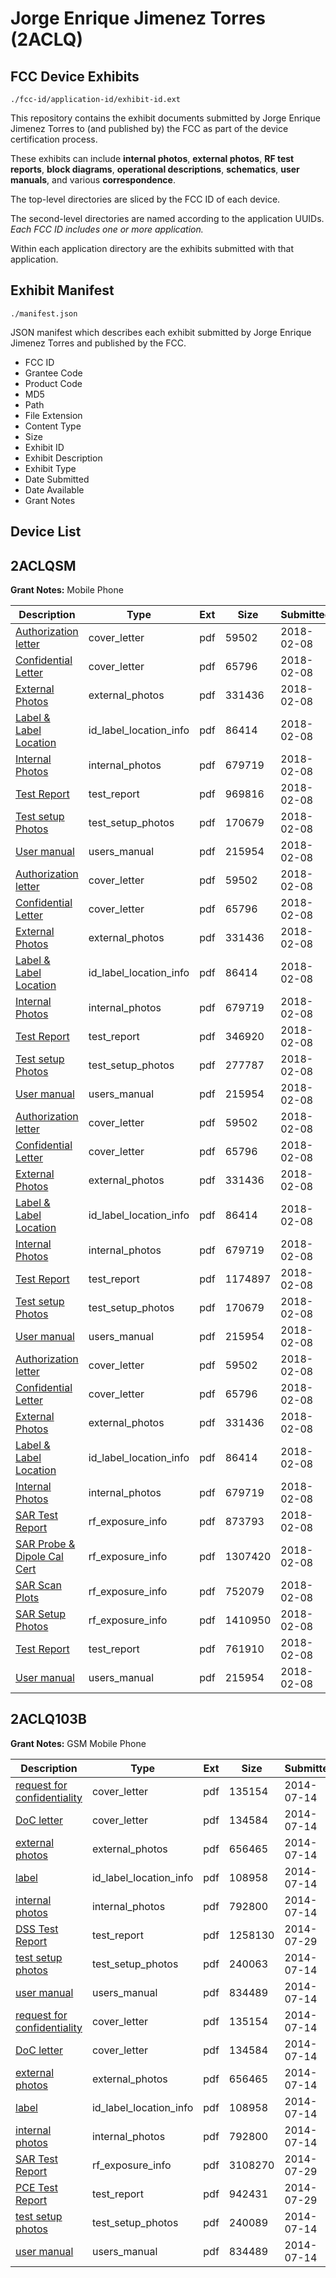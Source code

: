 # Jorge Enrique Jimenez Torres (2ACLQ)
## FCC Device Exhibits

```
./fcc-id/application-id/exhibit-id.ext
```

This repository contains the exhibit documents submitted by Jorge Enrique Jimenez Torres to (and published by) the FCC as part of the device certification process.

These exhibits can include **internal photos**, **external photos**, **RF test reports**, **block diagrams**, **operational descriptions**, **schematics**, **user manuals**, and various **correspondence**.

The top-level directories are sliced by the FCC ID of each device.

The second-level directories are named according to the application UUIDs. *Each FCC ID includes one or more application.*

Within each application directory are the exhibits submitted with that application. 

## Exhibit Manifest

```
./manifest.json
```

JSON manifest which describes each exhibit submitted by Jorge Enrique Jimenez Torres and published by the FCC.

- FCC ID
- Grantee Code
- Product Code
- MD5
- Path
- File Extension
- Content Type
- Size
- Exhibit ID
- Exhibit Description
- Exhibit Type
- Date Submitted
- Date Available
- Grant Notes

## Device List
## 2ACLQSM
**Grant Notes:** Mobile Phone

| Description | Type | Ext | Size | Submitted | Available |
| ----------- | ---- | --- | ---- | --------- | --------- |
| [Authorization letter](2ACLQSM/9469f956beef489ed55767fcef1cf7db/3745167.pdf) | cover_letter | pdf | 59502 | 2018-02-08 | 2018-02-08 |
| [Confidential Letter](2ACLQSM/9469f956beef489ed55767fcef1cf7db/3745170.pdf) | cover_letter | pdf | 65796 | 2018-02-08 | 2018-02-08 |
| [External Photos](2ACLQSM/9469f956beef489ed55767fcef1cf7db/3745175.pdf) | external_photos | pdf | 331436 | 2018-02-08 | 2018-02-08 |
| [Label & Label Location](2ACLQSM/9469f956beef489ed55767fcef1cf7db/3745177.pdf) | id_label_location_info | pdf | 86414 | 2018-02-08 | 2018-02-08 |
| [Internal Photos](2ACLQSM/9469f956beef489ed55767fcef1cf7db/3745179.pdf) | internal_photos | pdf | 679719 | 2018-02-08 | 2018-02-08 |
| [Test Report](2ACLQSM/9469f956beef489ed55767fcef1cf7db/3745227.pdf) | test_report | pdf | 969816 | 2018-02-08 | 2018-02-08 |
| [Test setup Photos](2ACLQSM/9469f956beef489ed55767fcef1cf7db/3745232.pdf) | test_setup_photos | pdf | 170679 | 2018-02-08 | 2018-02-08 |
| [User manual](2ACLQSM/9469f956beef489ed55767fcef1cf7db/3745190.pdf) | users_manual | pdf | 215954 | 2018-02-08 | 2018-02-08 |
| [Authorization letter](2ACLQSM/1a4b03329a8f457258fb513b4617a301/3745167.pdf) | cover_letter | pdf | 59502 | 2018-02-08 | 2018-02-08 |
| [Confidential Letter](2ACLQSM/1a4b03329a8f457258fb513b4617a301/3745170.pdf) | cover_letter | pdf | 65796 | 2018-02-08 | 2018-02-08 |
| [External Photos](2ACLQSM/1a4b03329a8f457258fb513b4617a301/3745175.pdf) | external_photos | pdf | 331436 | 2018-02-08 | 2018-02-08 |
| [Label & Label Location](2ACLQSM/1a4b03329a8f457258fb513b4617a301/3745177.pdf) | id_label_location_info | pdf | 86414 | 2018-02-08 | 2018-02-08 |
| [Internal Photos](2ACLQSM/1a4b03329a8f457258fb513b4617a301/3745179.pdf) | internal_photos | pdf | 679719 | 2018-02-08 | 2018-02-08 |
| [Test Report](2ACLQSM/1a4b03329a8f457258fb513b4617a301/3745186.pdf) | test_report | pdf | 346920 | 2018-02-08 | 2018-02-08 |
| [Test setup Photos](2ACLQSM/1a4b03329a8f457258fb513b4617a301/3745189.pdf) | test_setup_photos | pdf | 277787 | 2018-02-08 | 2018-02-08 |
| [User manual](2ACLQSM/1a4b03329a8f457258fb513b4617a301/3745190.pdf) | users_manual | pdf | 215954 | 2018-02-08 | 2018-02-08 |
| [Authorization letter](2ACLQSM/a128ba7fe23ea734411cda3872f8a128/3745167.pdf) | cover_letter | pdf | 59502 | 2018-02-08 | 2018-02-08 |
| [Confidential Letter](2ACLQSM/a128ba7fe23ea734411cda3872f8a128/3745170.pdf) | cover_letter | pdf | 65796 | 2018-02-08 | 2018-02-08 |
| [External Photos](2ACLQSM/a128ba7fe23ea734411cda3872f8a128/3745175.pdf) | external_photos | pdf | 331436 | 2018-02-08 | 2018-02-08 |
| [Label & Label Location](2ACLQSM/a128ba7fe23ea734411cda3872f8a128/3745177.pdf) | id_label_location_info | pdf | 86414 | 2018-02-08 | 2018-02-08 |
| [Internal Photos](2ACLQSM/a128ba7fe23ea734411cda3872f8a128/3745179.pdf) | internal_photos | pdf | 679719 | 2018-02-08 | 2018-02-08 |
| [Test Report](2ACLQSM/a128ba7fe23ea734411cda3872f8a128/3745187.pdf) | test_report | pdf | 1174897 | 2018-02-08 | 2018-02-08 |
| [Test setup Photos](2ACLQSM/a128ba7fe23ea734411cda3872f8a128/3745188.pdf) | test_setup_photos | pdf | 170679 | 2018-02-08 | 2018-02-08 |
| [User manual](2ACLQSM/a128ba7fe23ea734411cda3872f8a128/3745190.pdf) | users_manual | pdf | 215954 | 2018-02-08 | 2018-02-08 |
| [Authorization letter](2ACLQSM/35457c55a9a07b8cd9c563e008c3669d/3745167.pdf) | cover_letter | pdf | 59502 | 2018-02-08 | 2018-02-08 |
| [Confidential Letter](2ACLQSM/35457c55a9a07b8cd9c563e008c3669d/3745170.pdf) | cover_letter | pdf | 65796 | 2018-02-08 | 2018-02-08 |
| [External Photos](2ACLQSM/35457c55a9a07b8cd9c563e008c3669d/3745175.pdf) | external_photos | pdf | 331436 | 2018-02-08 | 2018-02-08 |
| [Label & Label Location](2ACLQSM/35457c55a9a07b8cd9c563e008c3669d/3745177.pdf) | id_label_location_info | pdf | 86414 | 2018-02-08 | 2018-02-08 |
| [Internal Photos](2ACLQSM/35457c55a9a07b8cd9c563e008c3669d/3745179.pdf) | internal_photos | pdf | 679719 | 2018-02-08 | 2018-02-08 |
| [SAR Test Report](2ACLQSM/35457c55a9a07b8cd9c563e008c3669d/3745239.pdf) | rf_exposure_info | pdf | 873793 | 2018-02-08 | 2018-02-08 |
| [SAR Probe & Dipole Cal Cert](2ACLQSM/35457c55a9a07b8cd9c563e008c3669d/3745240.pdf) | rf_exposure_info | pdf | 1307420 | 2018-02-08 | 2018-02-08 |
| [SAR Scan Plots](2ACLQSM/35457c55a9a07b8cd9c563e008c3669d/3745241.pdf) | rf_exposure_info | pdf | 752079 | 2018-02-08 | 2018-02-08 |
| [SAR Setup Photos](2ACLQSM/35457c55a9a07b8cd9c563e008c3669d/3745242.pdf) | rf_exposure_info | pdf | 1410950 | 2018-02-08 | 2018-02-08 |
| [Test Report](2ACLQSM/35457c55a9a07b8cd9c563e008c3669d/3745236.pdf) | test_report | pdf | 761910 | 2018-02-08 | 2018-02-08 |
| [User manual](2ACLQSM/35457c55a9a07b8cd9c563e008c3669d/3745190.pdf) | users_manual | pdf | 215954 | 2018-02-08 | 2018-02-08 |
## 2ACLQ103B
**Grant Notes:** GSM Mobile Phone

| Description | Type | Ext | Size | Submitted | Available |
| ----------- | ---- | --- | ---- | --------- | --------- |
| [request for confidentiality](2ACLQ103B/dd462d3c28457964771a2aab1fbf5418/2324368.pdf) | cover_letter | pdf | 135154 | 2014-07-14 | 2014-07-14 |
| [DoC letter](2ACLQ103B/dd462d3c28457964771a2aab1fbf5418/2324373.pdf) | cover_letter | pdf | 134584 | 2014-07-14 | 2014-07-14 |
| [external photos](2ACLQ103B/dd462d3c28457964771a2aab1fbf5418/2324369.pdf) | external_photos | pdf | 656465 | 2014-07-14 | 2014-07-14 |
| [label](2ACLQ103B/dd462d3c28457964771a2aab1fbf5418/2324371.pdf) | id_label_location_info | pdf | 108958 | 2014-07-14 | 2014-07-14 |
| [internal photos](2ACLQ103B/dd462d3c28457964771a2aab1fbf5418/2324370.pdf) | internal_photos | pdf | 792800 | 2014-07-14 | 2014-07-14 |
| [DSS Test Report](2ACLQ103B/dd462d3c28457964771a2aab1fbf5418/2338922.pdf) | test_report | pdf | 1258130 | 2014-07-29 | 2014-07-14 |
| [test setup photos](2ACLQ103B/dd462d3c28457964771a2aab1fbf5418/2324374.pdf) | test_setup_photos | pdf | 240063 | 2014-07-14 | 2014-07-14 |
| [user manual](2ACLQ103B/dd462d3c28457964771a2aab1fbf5418/2324375.pdf) | users_manual | pdf | 834489 | 2014-07-14 | 2014-07-14 |
| [request for confidentiality](2ACLQ103B/0906c3b211b04198256e21355bf2d967/2324368.pdf) | cover_letter | pdf | 135154 | 2014-07-14 | 2014-07-14 |
| [DoC letter](2ACLQ103B/0906c3b211b04198256e21355bf2d967/2324373.pdf) | cover_letter | pdf | 134584 | 2014-07-14 | 2014-07-14 |
| [external photos](2ACLQ103B/0906c3b211b04198256e21355bf2d967/2324369.pdf) | external_photos | pdf | 656465 | 2014-07-14 | 2014-07-14 |
| [label](2ACLQ103B/0906c3b211b04198256e21355bf2d967/2324371.pdf) | id_label_location_info | pdf | 108958 | 2014-07-14 | 2014-07-14 |
| [internal photos](2ACLQ103B/0906c3b211b04198256e21355bf2d967/2324370.pdf) | internal_photos | pdf | 792800 | 2014-07-14 | 2014-07-14 |
| [SAR Test Report](2ACLQ103B/0906c3b211b04198256e21355bf2d967/2338924.pdf) | rf_exposure_info | pdf | 3108270 | 2014-07-29 | 2014-07-14 |
| [PCE Test Report](2ACLQ103B/0906c3b211b04198256e21355bf2d967/2338923.pdf) | test_report | pdf | 942431 | 2014-07-29 | 2014-07-14 |
| [test setup photos](2ACLQ103B/0906c3b211b04198256e21355bf2d967/2324386.pdf) | test_setup_photos | pdf | 240089 | 2014-07-14 | 2014-07-14 |
| [user manual](2ACLQ103B/0906c3b211b04198256e21355bf2d967/2324375.pdf) | users_manual | pdf | 834489 | 2014-07-14 | 2014-07-14 |
